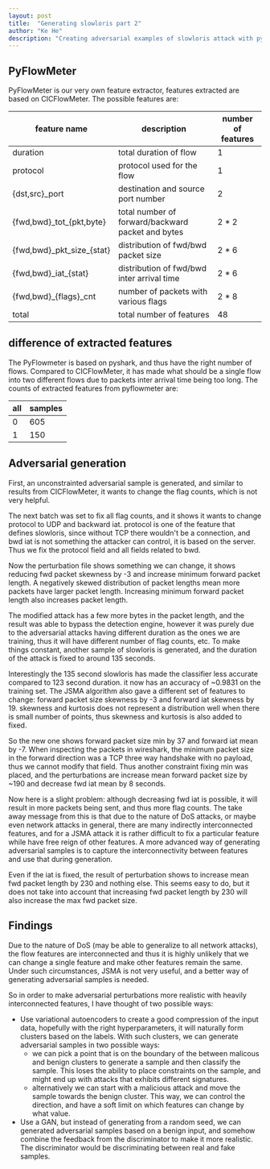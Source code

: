 ```yaml
---
layout: post
title:  "Generating slowloris part 2"
author: "Ke He"
description: "Creating adversarial examples of slowloris attack with pyflowmeter"
---
```


## PyFlowMeter

PyFlowMeter is our very own feature extractor, features extracted are based on CICFlowMeter. The possible features are:

| feature name                | description                                       | number of features |
| --------------------------- | ------------------------------------------------- | ------------------ |
| duration                    | total duration of flow                            | 1                  |
| protocol                    | protocol used for the flow                        | 1                  |
| {dst,src}\_port             | destination and source port number                | 2                  |
| {fwd,bwd}\_tot\_{pkt,byte}  | total number of forward/backward packet and bytes | 2 \* 2             |
| {fwd,bwd}\_pkt_size\_{stat} | distribution of fwd/bwd packet size               | 2 \* 6             |
| {fwd,bwd}\_iat\_{stat}      | distribution of fwd/bwd inter arrival time        | 2 \* 6             |
| {fwd,bwd}\_{flags}\_cnt     | number of packets with various flags              | 2 \* 8             |
| total                       | total number of features                          | 48                 |

## difference of extracted features

The PyFlowmeter is based on pyshark, and thus have the right number of flows. Compared to CICFlowMeter, it has made what should be a single flow into two different flows due to packets inter arrival time being too long. The counts of extracted features from pyflowmeter are:

| all | samples |
| --- | ------- |
| 0   | 605     |
| 1   | 150     |

## Adversarial generation

First, an unconstrainted adversarial sample is generated, and similar to results from CICFlowMeter, it wants to change the flag counts, which is not very helpful.

The next batch was set to fix all flag counts, and it shows it wants to change protocol to UDP and backward iat. protocol is one of the feature that defines slowloris, since without TCP there wouldn't be a connection, and bwd iat is not something the attacker can control, it is based on the server. Thus we fix the protocol field and all fields related to bwd.

Now the perturbation file shows something we can change, it shows reducing fwd packet skewness by -3 and increase minimum forward packet length. A negatively skewed distribution of packet lengths mean more packets have larger packet length. Increasing minimum forward packet length also increases packet length.

The modified attack has a few more bytes in the packet length, and the result was able to bypass the detection engine, however it was purely due to the adversarial attacks having different duration as the ones we are training, thus it will have different number of flag counts, etc. To make things constant, another sample of slowloris is generated, and the duration of the attack is fixed to around 135 seconds.

Interestingly the 135 second slowloris has made the classifier less accurate compared to 123 second duration. it now has an accuracy of ~0.9831 on the training set. The JSMA algorithm also gave a different set of features to change: forward packet size skewness by -3 and forward iat skewness by 19. skewness and kurtosis does not represent a distribution well when there is small number of points, thus skewness and kurtosis is also added to fixed.

So the new one shows forward packet size min by 37  and forward iat mean by -7. When inspecting the packets in wireshark, the minimum packet size in the forward direction was a TCP three way handshake with no payload, thus we cannot modify that field. Thus another constraint fixing min was placed, and the perturbations are increase mean forward packet size by ~190 and decrease fwd iat mean by 8 seconds.

Now here is a slight problem: although decreasing fwd iat is possible, it will result in more packets being sent, and thus more flag counts. The take away message from this is that due to the nature of DoS attacks, or maybe even network attacks in general, there are many indirectly interconnected features, and for a JSMA attack it is rather difficult to fix a particular feature while have free reign of other features. A more advanced way of generating adversarial samples is to capture the interconnectivity between features and use that during generation.

Even if the iat is fixed, the result of perturbation shows to increase mean fwd packet length by 230 and nothing else. This seems easy to do, but it does not take into account that increasing fwd packet length by 230 will also increase the max fwd packet size.

## Findings

Due to the nature of DoS (may be able to generalize to all network attacks), the flow features are interconnected and thus it is highly unlikely that we can change a single feature and make other features remain the same. Under such circumstances, JSMA is not very useful, and a better way of generating adversarial samples is needed.

So in order to make adversarial perturbations more realistic with heavily interconnected features, I have thought of two possible ways:
- Use variational autoencoders to create a good compression of the input data, hopefully with the right hyperparameters, it will naturally form clusters based on the labels. With such clusters, we can generate adversarial samples in two possible ways:
  - we can pick a point that is on the boundary of the between malicous and benign clusters to generate a sample and then classify the sample. This loses the ability to place constraints on the sample, and might end up with attacks that exhibits different signatures.
  - alternatively we can start with a malicious attack and move the sample towards the benign cluster. This way, we can control the direction, and have a soft limit on which features can change by what value.
- Use a GAN, but instead of generating from a random seed, we can generated adversarial samples based on a benign input, and somehow combine the feedback from the discriminator to make it more realistic. The discriminator would be discriminating between real and fake samples.
